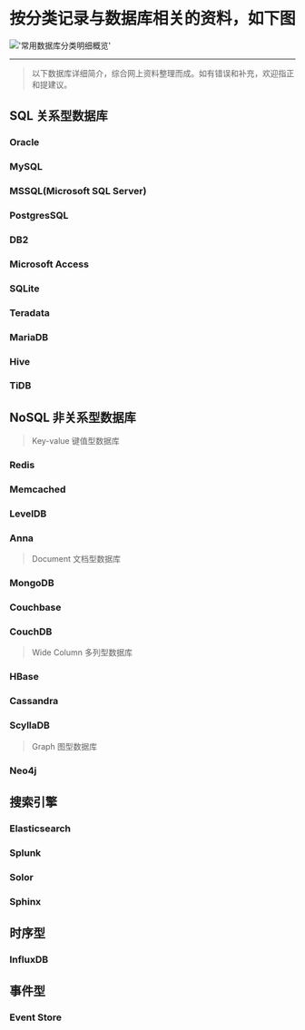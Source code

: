 # 按分类记录与数据库相关的资料，如下图

!['常用数据库分类明细概览'](http://blog.lightyarn.com/wp-content/uploads/2018/06/WechatIMG5.jpeg)

-----

> 以下数据库详细简介，综合网上资料整理而成。如有错误和补充，欢迎指正和提建议。

## SQL 关系型数据库

### Oracle

### MySQL

### MSSQL(Microsoft SQL Server)

### PostgresSQL

### DB2

### Microsoft Access

### SQLite

### Teradata

### MariaDB

### Hive

### TiDB
	

## NoSQL 非关系型数据库


> Key-value 键值型数据库

### Redis

### Memcached

### LevelDB

### Anna

> Document 文档型数据库

### MongoDB

### Couchbase

### CouchDB


> Wide Column 多列型数据库

### HBase

### Cassandra

### ScyllaDB

> Graph 图型数据库

### Neo4j


## 搜索引擎

### Elasticsearch

### Splunk

### Solor

### Sphinx

## 时序型

### InfluxDB

## 事件型

### Event Store 
